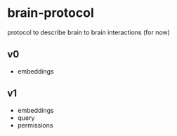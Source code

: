 # brain-protocol
protocol to describe brain to brain interactions (for now)

## v0

* embeddings

## v1

* embeddings
* query
* permissions
